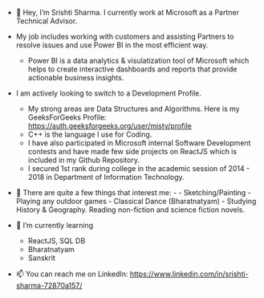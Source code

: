 - 👋 Hey, I’m Srishti Sharma. I currently work at Microsoft as a Partner Technical Advisor.

- My job includes working with customers and assisting Partners to resolve issues and use Power BI in the most efficient way. 
    - Power BI is a data analytics & visulatization tool of Microsoft which helps to create interactive dashboards and reports that provide actionable business insights.
  
- I am actively looking to switch to a Development Profile. 
  - My strong areas are Data Structures and Algorithms. Here is my GeeksForGeeks Profile: https://auth.geeksforgeeks.org/user/misty/profile
  - C++ is the language I use for Coding.
  - I have also participated in Microsoft internal Software Development contests and have made few side projects on ReactJS which is included in my Github Repository.
  - I secured 1st rank during college in the academic session of 2014 - 2018 in Department of Information Technology.
  
- 👀 There are quite a few things that interest me: -
      - Sketching/Painting
      - Playing any outdoor games
      - Classical Dance (Bharatnatyam)
      - Studying History & Geography. Reading non-fiction and science fiction novels.
      
- 🌱 I’m currently learning
  - ReactJS, SQL DB
  - Bharatnatyam
  - Sanskrit

- 📫 You can reach me on LinkedIn: https://www.linkedin.com/in/srishti-sharma-72870a157/

<!---
srishti-s2212/srishti-s2212 is a ✨ special ✨ repository because its `README.md` (this file) appears on your GitHub profile.
You can click the Preview link to take a look at your changes.
--->
